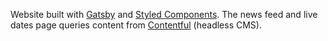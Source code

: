 Website built with [Gatsby](https://www.gatsbyjs.com/) and [Styled Components](https://styled-components.com/). The news feed and live dates page queries content from [Contentful](https://www.contentful.com/) (headless CMS).
